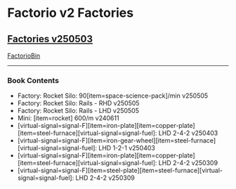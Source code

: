 # Factorio v2 Factories

## [Factories v250503](https://factoriobin.com/post/ocmezo)

[FactorioBin](https://cdn.factoriobin.com/perma/bp/o/c/ocmezo-htevk9/fbin-ocmezo-0.txt)

-----

### Book Contents

* Factory: Rocket Silo: 90[item=space-science-pack]/min v250505
* Factory: Rocket Silo: Rails - RHD v250505
* Factory: Rocket Silo: Rails - LHD v250505
* Mini: [item=rocket] 600/m v240611
* [virtual-signal=signal-F][item=iron-plate][item=copper-plate][item=steel-furnace][virtual-signal=signal-fuel]: LHD 2-4-2 v250403
* [virtual-signal=signal-F][item=iron-gear-wheel][item=steel-furnace][virtual-signal=signal-fuel]: LHD 1-2-1 v250403
* [virtual-signal=signal-F][item=iron-plate][item=copper-plate][item=steel-furnace][virtual-signal=signal-fuel]: LHD 2-4-2 v250309
* [virtual-signal=signal-F][item=steel-plate][item=steel-furnace][virtual-signal=signal-fuel]: LHD 2-4-2 v250309
